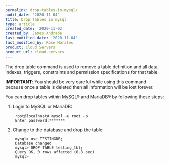```yaml
---
permalink: drop-tables-in-mysql/
audit_date: '2020-11-04'
title: Drop tables in mysql
type: article
created_date: '2020-11-02'
created_by: James Andrade
last_modified_date: '2020-11-04'
last_modified_by: Rose Morales
product: Cloud Servers
product_url: cloud-servers
---
```


The drop table command is used to remove a table definition and all data, indexes, triggers, constraints and permission specifications for that table.

**IMPORTANT**: You should be very careful while using this command because once a table
is deleted then all information will be lost forever.

You can drop tables within MySQL&reg; and MariaDB&reg; by following these steps:

1. Login to MySQL or MariaDB:

        root@localhost# mysql -u root -p
        Enter password:*******

2. Change to the database and drop the table:

        mysql> use TESTINGDB;
        Database changed
        mysql> DROP TABLE testing_tbl;
        Query OK, 0 rows affected (0.8 sec)
        mysql>
